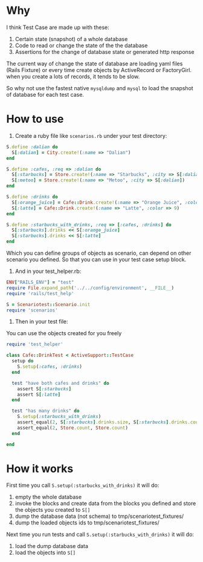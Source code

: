 Why
=====

I think Test Case are made up with these:

1. Certain state (snapshot) of a whole database
1. Code to read or change the state of the the database
1. Assertions for the change of database state or generated http response

The current way of change the state of database are loading yaml files (Rails Fixture) or every time create objects by ActiveRecord or FactoryGirl. when you create a lots of records, it tends to be slow.

So why not use the fastest native `mysqldump` and `mysql` to load the snapshot of database for each test case.


How to use
==========
1. Create a ruby file like `scenarios.rb` under your test directory:

``` ruby
S.define :dalian do
  S[:dalian] = City.create!(:name => "Dalian")
end

S.define :cafes, :req => :dalian do
  S[:starbucks] = Store.create!(:name => "Starbucks", :city => S[:dalian])
  S[:metoo] = Store.create!(:name => "Metoo", :city => S[:dalian])
end

S.define :drinks do
  S[:orange_juice] = Cafe::Drink.create!(:name => "Orange Juice", :color => 1)
  S[:latte] = Cafe::Drink.create!(:name => "Latte", :color => 9)
end

S.define :starbucks_with_drinks, :req => [:cafes, :drinks] do
  S[:starbucks].drinks << S[:orange_juice]
  S[:starbucks].drinks << S[:latte]
end
```
Which you can define groups of objects as scenario, can depend on other scenario you defined. So that you can use in your test case setup block.


1. And in your test_helper.rb:

``` ruby
ENV["RAILS_ENV"] = "test"
require File.expand_path('../../config/environment', __FILE__)
require 'rails/test_help'

S = Scenariotest::Scenario.init
require 'scenarios'
```

1. Then in your test file:

You can use the objects created for you freely

``` ruby
require 'test_helper'

class Cafe::DrinkTest < ActiveSupport::TestCase
  setup do
    S.setup(:cafes, :drinks)
  end

  test "have both cafes and drinks" do
    assert S[:starbucks]
    assert S[:latte]
  end

  test "has many drinks" do
    S.setup(:starbucks_with_drinks)
    assert_equal(2, S[:starbucks].drinks.size, S[:starbucks].drinks.count)
    assert_equal(2, Store.count, Store.count)
  end

end
```


How it works
============

First time you call `S.setup(:starbucks_with_drinks)` it will do:

1. empty the whole database
1. invoke the blocks and create data from the blocks you defined and store the objects you created to `S[]`
1. dump the database data (not schema) to tmp/scenariotest_fixtures/
1. dump the loaded objects ids to tmp/scenariotest_fixtures/

Next time you run tests and call `S.setup(:starbucks_with_drinks)` it will do:

1. load the dump database data
1. load the objects into `S[]`




